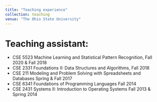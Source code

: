 ```yaml
---
title: "Teaching experience"
collection: teaching
venue: "The Ohio State University"
---
```


# Teaching assistant:
  * CSE 5523 Machine Learning and Statistical Pattern Recognition, Fall 2020 & Fall 2018
  * CSE 2331 Foundations II: Data Structures and Algorithms, Fall 2018
  * CSE 211 Modeling and Problem Solving with Spreadsheets and Databases Spring & Fall 2017
  * CSE 6341 Foundations of Programming Languages Fall 2014
  * CSE 2431 Systems II: Introduction to Operating Systems Fall 2013 & Spring 2014

